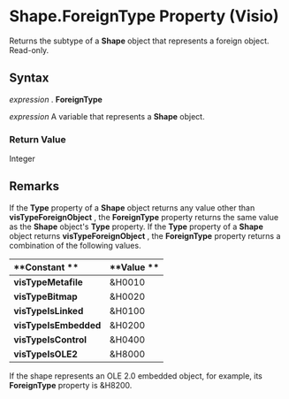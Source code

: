 
# Shape.ForeignType Property (Visio)

Returns the subtype of a  **Shape** object that represents a foreign object. Read-only.


## Syntax

 _expression_ . **ForeignType**

 _expression_ A variable that represents a **Shape** object.


### Return Value

Integer


## Remarks

If the  **Type** property of a **Shape** object returns any value other than **visTypeForeignObject** , the **ForeignType** property returns the same value as the **Shape** object's **Type** property. If the **Type** property of a **Shape** object returns **visTypeForeignObject** , the **ForeignType** property returns a combination of the following values.



|**Constant **|**Value **|
|:-----|:-----|
| **visTypeMetafile**|&amp;H0010|
| **visTypeBitmap**|&amp;H0020|
| **visTypeIsLinked**|&amp;H0100|
| **visTypeIsEmbedded**|&amp;H0200|
| **visTypeIsControl**|&amp;H0400|
| **visTypeIsOLE2**|&amp;H8000|
If the shape represents an OLE 2.0 embedded object, for example, its  **ForeignType** property is &amp;H8200.

